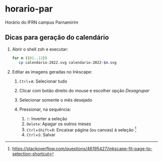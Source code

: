 # horario-par
Horário do IFRN campus Parnamirim

## Dicas para geração do calendário

1. Abrir o shell zsh e executar:

   ```zsh
   for m ({01..12})
      cp calendario-2022.svg calendario-2022-$m.svg
   ```
   
2. Editar as imagens geradas no Inkscape:

   1. `Ctrl`+`A`: Selecionar tudo
   2. Clicar com botão direito do mouse e escolher opção *Desagrupar*
   3. Selecionar somente o mês desejado
   4. Pressionar, na sequência:
   
      1. `!`: Inverter a seleção
      2. `Delete`: Apagar os outros meses
      3. `Ctrl`+`Shift`+`R`: Encaixar página (ou canvas) à seleção [^1]
      4. `Ctrl`+`S`: Salvar

[^1]: <https://stackoverflow.com/questions/46195427/inkscape-fit-page-to-selection-shortcut>
